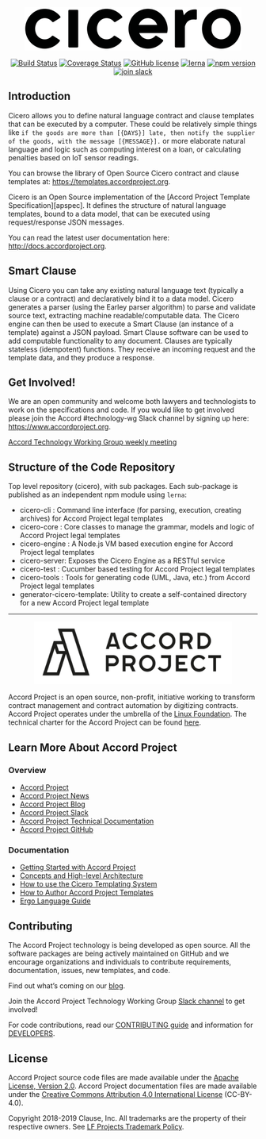 <p align="center">
  <a href="./cicero.png">
    <img src="./cicero.png" alt="Cicero logo">
  </a>
</p>


<p align="center">
  <a href="https://travis-ci.org/accordproject/cicero"><img src="https://travis-ci.org/accordproject/cicero.svg?branch=master" alt="Build Status"></a>
  <a href="https://coveralls.io/github/accordproject/cicero?branch=master"><img src="https://coveralls.io/repos/github/accordproject/cicero/badge.svg?branch=master" alt="Coverage Status"></a>
  <a href="./LICENSE"><img src="https://img.shields.io/github/license/accordproject/cicero?color=bright-green" alt="GitHub license"></a>
  <a href="https://lernajs.io/"><img src="https://img.shields.io/badge/maintained%20with-lerna-cc00ff.svg" alt="lerna"></a>
  <a href="https://badge.fury.io/js/%40accordproject%2Fcicero-cli"><img src="https://badge.fury.io/js/%40accordproject%2Fcicero-cli.svg" alt="npm version"></a>
  <a href="https://accord-project-slack-signup.herokuapp.com/"><img src="https://img.shields.io/badge/Slack-Join%20Slack-blue" alt="join slack"></a>
</p>



## Introduction

Cicero allows you to define natural language contract and clause templates that can be executed by a computer. These could be relatively simple things like `if the goods are more than [{DAYS}] late, then notify the supplier of the goods, with the message [{MESSAGE}].` or more elaborate natural language and logic such as computing interest on a loan, or calculating penalties based on IoT sensor readings.

You can browse the library of Open Source Cicero contract and clause templates at: https://templates.accordproject.org.

Cicero is an Open Source implementation of the [Accord Project Template Specification][apspec]. It defines the structure of natural language templates, bound to a data model, that can be executed using request/response JSON messages.

You can read the latest user documentation here: http://docs.accordproject.org.

## Smart Clause

Using Cicero you can take any existing natural language text (typically a clause or a contract) and declaratively bind it to a data model. Cicero generates a parser (using the Earley parser algorithm) to parse and validate source text, extracting machine readable/computable data. The Cicero engine can then be used to execute a Smart Clause (an instance of a template) against a JSON payload. Smart Clause software can be used to add computable functionality to any document. Clauses are typically stateless (idempotent) functions. They receive an incoming request and the template data, and they produce a response.

## Get Involved!

We are an open community and welcome both lawyers and technologists to work on the specifications and code. If you would like to get involved please join the Accord #technology-wg Slack channel by signing up here: https://www.accordproject.org.

[Accord Technology Working Group weekly meeting][apworkgroup]

## Structure of the Code Repository

Top level repository (cicero), with sub packages. Each sub-package is published as an independent npm module using `lerna`:
* cicero-cli : Command line interface (for parsing, execution, creating archives) for Accord Project legal templates
* cicero-core : Core classes to manage the grammar, models and logic of Accord Project legal templates
* cicero-engine : A Node.js VM based execution engine for Accord Project legal templates
* cicero-server: Exposes the Cicero Engine as a RESTful service
* cicero-test : Cucumber based testing for Accord Project legal templates
* cicero-tools : Tools for generating code (UML, Java, etc.) from Accord Project legal templates
* generator-cicero-template: Utility to create a self-contained directory for a new Accord Project legal template

---

<p align="center">
  <a href="https://www.accordproject.org/">
    <img src="assets/APLogo.png" alt="Accord Project Logo" width="400" />
  </a>
</p>

Accord Project is an open source, non-profit, initiative working to transform contract management and contract automation by digitizing contracts. Accord Project operates under the umbrella of the [Linux Foundation][linuxfound]. The technical charter for the Accord Project can be found [here][charter].

## Learn More About Accord Project

### Overview
* [Accord Project][apmain]
* [Accord Project News][apnews]
* [Accord Project Blog][apblog]
* [Accord Project Slack][apslack]
* [Accord Project Technical Documentation][apdoc]
* [Accord Project GitHub][apgit]


### Documentation
* [Getting Started with Accord Project][docwelcome]
* [Concepts and High-level Architecture][dochighlevel]
* [How to use the Cicero Templating System][doccicero]
* [How to Author Accord Project Templates][docstudio]
* [Ergo Language Guide][docergo]

## Contributing

The Accord Project technology is being developed as open source. All the software packages are being actively maintained on GitHub and we encourage organizations and individuals to contribute requirements, documentation, issues, new templates, and code.

Find out what’s coming on our [blog][apblog].

Join the Accord Project Technology Working Group [Slack channel][apslack] to get involved!

For code contributions, read our [CONTRIBUTING guide][contributing] and information for [DEVELOPERS][developers].

## License <a name="license"></a>

Accord Project source code files are made available under the [Apache License, Version 2.0][apache].
Accord Project documentation files are made available under the [Creative Commons Attribution 4.0 International License][creativecommons] (CC-BY-4.0).

Copyright 2018-2019 Clause, Inc. All trademarks are the property of their respective owners. See [LF Projects Trademark Policy](https://lfprojects.org/policies/trademark-policy/).

[linuxfound]: https://www.linuxfoundation.org
[charter]: https://github.com/accordproject/cicero/blob/master/CHARTER.md
[apmain]: https://accordproject.org/ 
[apworkgroup]: https://calendar.google.com/calendar/event?action=TEMPLATE&tmeid=MjZvYzIzZHVrYnI1aDVzbjZnMHJqYmtwaGlfMjAxNzExMTVUMjEwMDAwWiBkYW5AY2xhdXNlLmlv&tmsrc=dan%40clause.io
[apblog]: https://medium.com/@accordhq
[apnews]: https://www.accordproject.org/news/
[apgit]:  https://github.com/accordproject/
[apdoc]: https://docs.accordproject.org/
[apslack]: https://accord-project-slack-signup.herokuapp.com

[docspec]: https://docs.accordproject.org/docs/spec-overview.html
[docwelcome]: https://docs.accordproject.org/docs/accordproject.html
[dochighlevel]: https://docs.accordproject.org/docs/spec-concepts.html
[docergo]: https://docs.accordproject.org/docs/logic-ergo.html
[docstart]: https://docs.accordproject.org/docs/accordproject.html
[doccicero]: https://docs.accordproject.org/docs/basic-use.html
[docstudio]: https://docs.accordproject.org/docs/advanced-latedelivery.html

[contributing]: https://github.com/accordproject/cicero/blob/master/CONTRIBUTING.md
[developers]: https://github.com/accordproject/cicero/blob/master/DEVELOPERS.md

[apache]: https://github.com/accordproject/template-studio-v2/blob/master/LICENSE
[creativecommons]: http://creativecommons.org/licenses/by/4.0/

